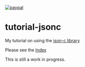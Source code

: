 [![paypal](https://www.paypalobjects.com/en_US/i/btn/btn_donate_SM.gif)](https://www.paypal.com/paypalme/rbtylee)

# tutorial-jsonc

My tutorial on using the [json-c library](https://github.com/json-c/json-c)

Please see the [Index](https://github.com/rbtylee/tutorial-jsonc/blob/master/tutorial/index.md)

This is still a work in progress. 
